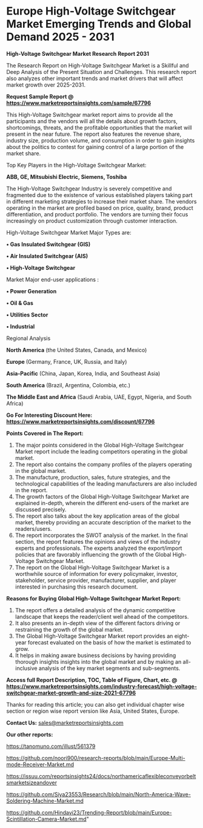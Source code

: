 # Europe High-Voltage Switchgear Market Emerging Trends and Global Demand 2025 - 2031

<strong>High-Voltage Switchgear Market Research Report 2031</strong>

The Research Report on High-Voltage Switchgear Market is a Skillful and Deep Analysis of the Present Situation and Challenges. This research report also analyzes other important trends and market drivers that will affect market growth over 2025-2031.

<strong>Request Sample Report @ <a href=https://www.marketreportsinsights.com/sample/67796>https://www.marketreportsinsights.com/sample/67796</a></strong>

This High-Voltage Switchgear market report aims to provide all the participants and the vendors will all the details about growth factors, shortcomings, threats, and the profitable opportunities that the market will present in the near future. The report also features the revenue share, industry size, production volume, and consumption in order to gain insights about the politics to contest for gaining control of a large portion of the market share.

Top Key Players in the High-Voltage Switchgear Market:

<strong>ABB, GE, Mitsubishi Electric, Siemens, Toshiba</strong>

The High-Voltage Switchgear Industry is severely competitive and fragmented due to the existence of various established players taking part in different marketing strategies to increase their market share. The vendors operating in the market are profiled based on price, quality, brand, product differentiation, and product portfolio. The vendors are turning their focus increasingly on product customization through customer interaction.

High-Voltage Switchgear Market Major Types are:

<strong>• Gas Insulated Switchgear (GIS)

• Air Insulated Switchgear (AIS)

• High-Voltage Switchgear</strong>

Market Major end-user applications :

<strong>• Power Generation

• Oil & Gas

• Utilities Sector

• Industrial</strong>

Regional Analysis

</u><strong><b>North America</b></strong> (the United States, Canada, and Mexico)

<strong><b>Europe </b></strong>(Germany, France, UK, Russia, and Italy)

<strong><b>Asia-Pacific</b></strong> (China, Japan, Korea, India, and Southeast Asia)

<strong><b>South America</b></strong> (Brazil, Argentina, Colombia, etc.)

<strong><b>The Middle East and Africa</b></strong> (Saudi Arabia, UAE, Egypt, Nigeria, and South Africa)

<strong>Go For Interesting Discount Here: <a href=https://www.marketreportsinsights.com/discount/67796>https://www.marketreportsinsights.com/discount/67796</a></strong>

<strong>Points Covered in The Report:</strong>
<ol>
  <li>The major points considered in the Global High-Voltage Switchgear Market report include the leading competitors operating in the global market.</li>
  <li>The report also contains the company profiles of the players operating in the global market.</li>
  <li>The manufacture, production, sales, future strategies, and the technological capabilities of the leading manufacturers are also included in the report.</li>
  <li>The growth factors of the Global High-Voltage Switchgear Market are explained in-depth, wherein the different end-users of the market are discussed precisely.</li>
  <li>The report also talks about the key application areas of the global market, thereby providing an accurate description of the market to the readers/users.</li>
  <li>The report incorporates the SWOT analysis of the market. In the final section, the report features the opinions and views of the industry experts and professionals. The experts analyzed the export/import policies that are favorably influencing the growth of the Global High-Voltage Switchgear Market.</li>
  <li>The report on the Global High-Voltage Switchgear Market is a worthwhile source of information for every policymaker, investor, stakeholder, service provider, manufacturer, supplier, and player interested in purchasing this research document.</li>
</ol>
<strong>Reasons for Buying Global High-Voltage Switchgear Market Report:</strong>

<ol>
  <li>The report offers a detailed analysis of the dynamic competitive landscape that keeps the reader/client well ahead of the competitors.</li>
  <li>It also presents an in-depth view of the different factors driving or restraining the growth of the global market.</li>
  <li>The Global High-Voltage Switchgear Market report provides an eight-year forecast evaluated on the basis of how the market is estimated to grow.</li>
  <li>It helps in making aware business decisions by having providing thorough insights insights into the global market and by making an all-inclusive analysis of the key market segments and sub-segments.</li>
</ol>
<strong>Access full Report Description, TOC, Table of Figure, Chart, etc. @ <a href=https://www.marketreportsinsights.com/industry-forecast/high-voltage-switchgear-market-growth-and-size-2021-67796>https://www.marketreportsinsights.com/industry-forecast/high-voltage-switchgear-market-growth-and-size-2021-67796</a></strong>


Thanks for reading this article; you can also get individual chapter wise section or region wise report version like Asia, United States, Europe.

<strong>Contact Us:</strong>
sales@marketreportsinsights.com

<strong>Our other reports:</strong>

<a href=https://tanomuno.com/illust/561379>https://tanomuno.com/illust/561379</a>

<a href=https://github.com/noori900/research-reports/blob/main/Europe-Multi-mode-Receiver-Market.md>https://github.com/noori900/research-reports/blob/main/Europe-Multi-mode-Receiver-Market.md</a>

<a href=https://issuu.com/reportsinsights24/docs/northamericaflexibleconveyorbeltsmarketsizeandover>https://issuu.com/reportsinsights24/docs/northamericaflexibleconveyorbeltsmarketsizeandover</a>

<a href=https://github.com/Siya23553/Research/blob/main/North-America-Wave-Soldering-Machine-Market.md>https://github.com/Siya23553/Research/blob/main/North-America-Wave-Soldering-Machine-Market.md</a>

<a href=https://github.com/Hindavi23/Trending-Report/blob/main/Europe-Scintillation-Camera-Market.md>https://github.com/Hindavi23/Trending-Report/blob/main/Europe-Scintillation-Camera-Market.md</a>"
